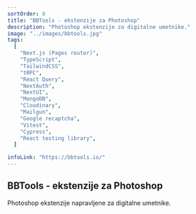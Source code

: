 ```yaml
---
sortOrder: 8
title: "BBTools - ekstenzije za Photoshop"
description: "Photoshop ekstenzije za digitalne umetnike."
image: "../images/bbtools.jpg"
tags:
  [
    "Next.js (Pages router)",
    "TypeScript",
    "TailwindCSS",
    "tRPC",
    "React Query",
    "NextAuth",
    "NextUI",
    "MongoDB",
    "Cloudinary",
    "Mailgun",
    "Google recaptcha",
    "Vitest",
    "Cypress",
    "React testing library",
  ]

infoLink: "https://bbtools.io/"
---
```


## BBTools - ekstenzije za Photoshop

Photoshop ekstenzije napravljene za digitalne umetnike.
